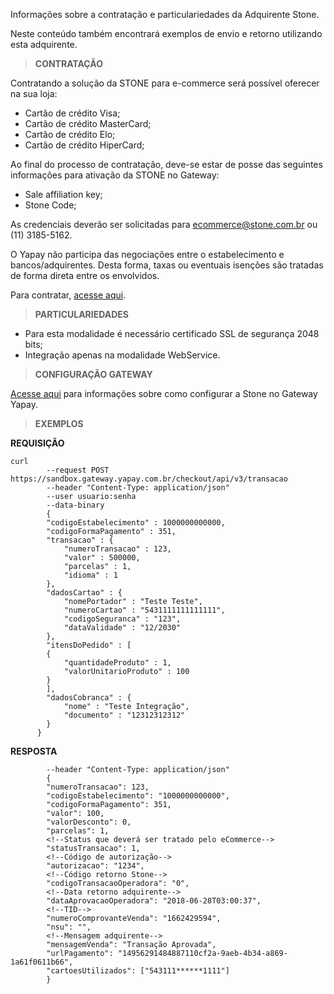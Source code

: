 Informações sobre a contratação e particulariedades da Adquirente Stone.

Neste conteúdo também encontrará exemplos de envio e retorno utilizando esta adquirente.

> **CONTRATAÇÃO**

Contratando a solução da STONE para e-commerce será possível oferecer na sua loja:

* Cartão de crédito Visa;
* Cartão de crédito MasterCard;
* Cartão de crédito Elo;
* Cartão de crédito HiperCard;


Ao final do processo de contratação, deve-se estar de posse das seguintes informações para ativação da STONE no Gateway:

* Sale affiliation key;
* Stone Code;


As credenciais deverão ser solicitadas para ecommerce@stone.com.br ou (11) 3185-5162.

O Yapay não participa das negociações entre o estabelecimento e bancos/adquirentes. Desta forma, taxas ou eventuais isenções são tratadas de forma direta entre os envolvidos.

Para contratar, [acesse aqui](https://stone-pagamentos.typeform.com/to/A4caIq).

> **PARTICULARIEDADES**

* Para esta modalidade é necessário certificado SSL de segurança 2048 bits;
* Integração apenas na modalidade WebService.

> **CONFIGURAÇÃO GATEWAY**

[Acesse aqui](https://atendimento.yapay.com.br/hc/pt-br/articles/360005086033-Cart%C3%A3o-de-Cr%C3%A9dito-Stone) para informações sobre como configurar a Stone no Gateway Yapay.

> **EXEMPLOS**

**REQUISIÇÃO**

```curl
curl
        --request POST https://sandbox.gateway.yapay.com.br/checkout/api/v3/transacao
        --header "Content-Type: application/json"
        --user usuario:senha
        --data-binary
        {
        "codigoEstabelecimento" : 1000000000000,
        "codigoFormaPagamento" : 351,
        "transacao" : {
            "numeroTransacao" : 123,
            "valor" : 500000,
            "parcelas" : 1,
            "idioma" : 1
        },
        "dadosCartao" : {
            "nomePortador" : "Teste Teste",
            "numeroCartao" : "5431111111111111",
            "codigoSeguranca" : "123",
            "dataValidade" : "12/2030"
        },
        "itensDoPedido" : [
        {
            "quantidadeProduto" : 1,
            "valorUnitarioProduto" : 100
        }
        ],
        "dadosCobranca" : {
            "nome" : "Teste Integração",
            "documento" : "12312312312"
        }
      }
```

**RESPOSTA**

```curl
        --header "Content-Type: application/json"
        {
        "numeroTransacao": 123,
        "codigoEstabelecimento": "1000000000000",
        "codigoFormaPagamento": 351,
        "valor": 100,
        "valorDesconto": 0,
        "parcelas": 1,
        <!--Status que deverá ser tratado pelo eCommerce-->
        "statusTransacao": 1,
        <!--Código de autorização-->
        "autorizacao": "1234",
        <!--Código retorno Stone-->
        "codigoTransacaoOperadora": "0",
        <!--Data retorno adquirente-->
        "dataAprovacaoOperadora": "2018-06-28T03:00:37",
        <!--TID-->
        "numeroComprovanteVenda": "1662429594",
        "nsu": "",
        <!--Mensagem adquirente-->
        "mensagemVenda": "Transação Aprovada",
        "urlPagamento": "14956291484887110cf2a-9aeb-4b34-a869-1a61f0611b66",
        "cartoesUtilizados": ["543111******1111"]
        }
```
